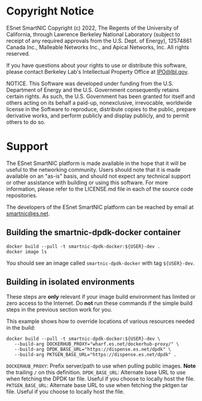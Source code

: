 # Copyright Notice

ESnet SmartNIC Copyright (c) 2022, The Regents of the University of
California, through Lawrence Berkeley National Laboratory (subject to
receipt of any required approvals from the U.S. Dept. of Energy),
12574861 Canada Inc., Malleable Networks Inc., and Apical Networks, Inc.
All rights reserved.

If you have questions about your rights to use or distribute this software,
please contact Berkeley Lab's Intellectual Property Office at
IPO@lbl.gov.

NOTICE.  This Software was developed under funding from the U.S. Department
of Energy and the U.S. Government consequently retains certain rights.  As
such, the U.S. Government has been granted for itself and others acting on
its behalf a paid-up, nonexclusive, irrevocable, worldwide license in the
Software to reproduce, distribute copies to the public, prepare derivative
works, and perform publicly and display publicly, and to permit others to do so.


# Support

The ESnet SmartNIC platform is made available in the hope that it will
be useful to the networking community. Users should note that it is
made available on an "as-is" basis, and should not expect any
technical support or other assistance with building or using this
software. For more information, please refer to the LICENSE.md file in
each of the source code repositories.

The developers of the ESnet SmartNIC platform can be reached by email
at smartnic@es.net.


Building the smartnic-dpdk-docker container
-------------------------------------------

```
docker build --pull -t smartnic-dpdk-docker:${USER}-dev .
docker image ls
```

You should see an image called `smartnic-dpdk-docker` with tag `${USER}-dev`.

Building in isolated environments
---------------------------------

These steps are **only** relevant if your image build environment has limited or zero access to the Internet.  Do **not** run these commands if the simple build steps in the previous section work for you.

This example shows how to override locations of various resources needed in the build:
```
docker build --pull -t smartnic-dpdk-docker:${USER}-dev \
   --build-arg DOCKERHUB_PROXY="wharf.es.net/dockerhub-proxy/" \
   --build-arg DPDK_BASE_URL="https://dispense.es.net/dpdk" \
   --build-arg PKTGEN_BASE_URL="https://dispense.es.net/dpdk" .
```
`DOCKERHUB_PROXY`: Prefix server/path to use when pulling public images.  **Note** the trailing `/` on this definition.
`DPDK_BASE_URL`: Alternate base URL to use when fetching the DPDK tar file.  Useful if you choose to locally host the file.
`PKTGEN_BASE_URL`: Alternate base URL to use when fetching the pktgen tar file.  Useful if you choose to locally host the file.

